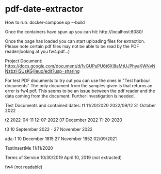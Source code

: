 # pdf-date-extractor

How to run:
docker-compose up --build

Once the containers have spun up you can hit:
http://localhost:8080/

Once the page has loaded you can start uploading files for extraction.
Please note certain pdf files may not be able to be read by the PDF reader(looking at you fw4.pdf...)

Project Document: https://docs.google.com/document/d/1vGUPuPU6t6Xl8aMtUJPhyaKWNvNNzbzHSUsKGjlieuo/edit?usp=sharing

For test PDF documents to try out you can use the ones in "Test harbour documents"
The only document from the samples given is that returns an error is fw4.pdf.
This seems to be an issue between the pdf reader and the data coming from the document.
Further investigation is needed.

Test Documents and contained dates:
t1
11/20/2020
2022/09/12
31 October 2022

t2
2022-04-11
12-07-2022
07 December 2022
11-20-2020

t3
10 September 2022 - 27 November 2022

ada-1
10 December 1815
27 November 1852
02/09/2021

TestInsertMe
11/11/2020

Terms of Service
10/30/2019
April 10, 2019 (not extracted)

fw4 (not readable)
